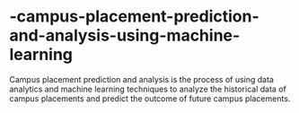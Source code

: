 # -campus-placement-prediction-and-analysis-using-machine-learning
Campus placement prediction and analysis is the process of using data analytics and machine learning techniques to analyze the historical data of campus placements and predict the outcome of future campus placements.
